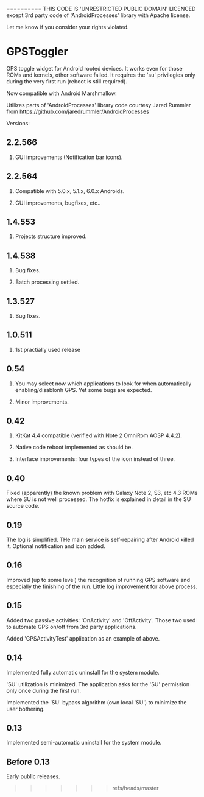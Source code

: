 ==========
THIS CODE IS 'UNRESTRICTED PUBLIC DOMAIN' LICENCED except 3rd party code of 'AndroidProcesses' library with Apache license.

Let me know if you consider your rights violated.


GPSToggler
==========

GPS toggle widget for Android rooted devices. It works even for those ROMs and kernels, other software failed.
It requires the 'su' privilegies only during the very first run (reboot is still required). 

Now compatible with Android Marshmallow.

Utilizes parts of 'AndroidProcesses' library code courtesy Jared Rummler from
https://github.com/jaredrummler/AndroidProcesses


Versions:

2.2.566
-------

1. GUI improvements (Notification bar icons).


2.2.564
-------

1. Compatible with 5.0.x, 5.1.x, 6.0.x Androids.

2. GUI improvements, bugfixes, etc.. 


1.4.553
-------

1. Projects structure improved.


1.4.538
-------

1. Bug fixes.

2. Batch processing settled.


1.3.527
-------

1. Bug fixes.


1.0.511
-------

1. 1st practially used release


0.54
----

1. You may select now which applications to look for when automatically enabling/disablonh GPS. Yet some bugs are expected.

2. Minor improvements.


0.42
----

1. KitKat 4.4 compatible (verified with Note 2 OmniRom AOSP 4.4.2).

2. Native code reboot implemented as should be.

3. Interface improvements: four types of the icon instead of three. 



0.40
----

Fixed (apparently) the known problem with Galaxy Note 2, S3, etc 4.3 ROMs where SU is not well processed. 
The hotfix is explained in detail in the SU source code.


0.19
----

The log is simplified.
THe main service is self-repairing after Android killed it.
Optional notification and icon added.


0.16
----

Improved (up to some level) the recognition of running GPS software and especially the finishing of the run.
Little log improvement for above process.


0.15
----

Added two passive activities: 'OnActivity' and 'OffActivity'.
Those two used to automate GPS on/off from 3rd party applications.

Added 'GPSActivityTest' application as an example of above.


0.14
----

Implemented fully automatic uninstall for the system module. 

'SU' utilization is minimized. The application asks for the 'SU' permission only once during the first run.

Implemented the 'SU' bypass algorithm (own local 'SU') to minimize the user bothering. 


0.13
----

Implemented semi-automatic uninstall for the system module.


Before 0.13
-----------

Early public releases.

>>>>>>> refs/heads/master

